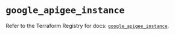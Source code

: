 # `google_apigee_instance`

Refer to the Terraform Registry for docs: [`google_apigee_instance`](https://registry.terraform.io/providers/hashicorp/google/5.29.0/docs/resources/apigee_instance).
